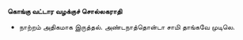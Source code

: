 **கொங்கு வட்டார வழக்குச் சொல்லகராதி**
- நாற்றம் அதிகமாக இருத்தல். அண்டநாத்தொன்டா சாமி தாங்கவே முடிலெ.

